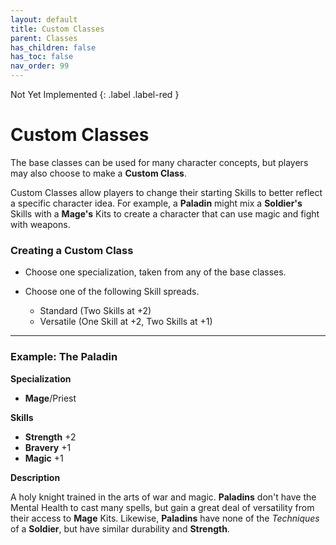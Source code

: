 ```yaml
---
layout: default
title: Custom Classes
parent: Classes
has_children: false
has_toc: false
nav_order: 99
---
```


Not Yet Implemented
{: .label .label-red }

# Custom Classes

The base classes can be used for many character concepts, but players may also choose to make a **Custom Class**.

Custom Classes allow players to change their starting Skills to better reflect a specific character idea. For example, a **<span style="color: {{ site.paladin_color }}">Paladin</span>** might mix a **<span style="color: {{ site.soldier_color }}">Soldier's</span>** Skills with a **<span style="color: {{ site.mage_color }}">Mage's</span>** Kits to create a character that can use magic and fight with weapons.

### Creating a Custom Class

- Choose one specialization, taken from any of the base classes.

- Choose one of the following Skill spreads.

  - Standard (Two Skills at +2)
  - Versatile (One Skill at +2, Two Skills at +1)

---

### Example: **<span style="color: {{ site.paladin_color }}">The Paladin</span>**

**Specialization**

- **<span style="color: {{ site.mage_color }}">Mage</span>**/Priest

**Skills**

- **<span style="color: {{ site.soldier_color }}">Strength</span>** +2
- **<span style="color: {{ site.soldier_color }}">Bravery</span>** +1
- **<span style="color: {{ site.mage_color }}">Magic</span>** +1

**Description**

A holy knight trained in the arts of war and magic. **<span style="color: {{ site.paladin_color }}">Paladins</span>** don't have the Mental Health to cast many spells, but gain a great deal of versatility from their access to **<span style="color: {{ site.mage_color }}">Mage</span>** Kits. Likewise, **<span style="color: {{ site.paladin_color }}">Paladins</span>** have none of the _Techniques_ of a **<span style="color: {{ site.soldier_color }}">Soldier</span>**, but have similar durability and **<span style="color: {{ site.soldier_color }}">Strength</span>**.
